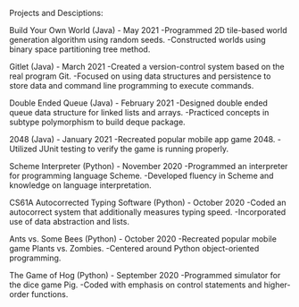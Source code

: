 Projects and Desciptions:

Build Your Own World (Java) - May 2021
-Programmed 2D tile-based world generation algorithm using random seeds.
-Constructed worlds using binary space partitioning tree method.

Gitlet (Java) - March 2021
-Created a version-control system based on the real program Git.
-Focused on using data structures and persistence to store data and command line programming to execute commands.

Double Ended Queue (Java) - February 2021
-Designed double ended queue data structure for linked lists and arrays.
-Practiced concepts in subtype polymorphism to build deque package.

2048 (Java) - January 2021
-Recreated popular mobile app game 2048.
-Utilized JUnit testing to verify the game is running properly.

Scheme Interpreter (Python) - November 2020
-Programmed an interpreter for programming language Scheme.
-Developed fluency in Scheme and knowledge on language interpretation.

CS61A Autocorrected Typing Software (Python) - October 2020
-Coded an autocorrect system that additionally measures typing speed.
-Incorporated use of data abstraction and lists.

Ants vs. Some Bees (Python) - October 2020
-Recreated popular mobile game Plants vs. Zombies.
-Centered around Python object-oriented programming.

The Game of Hog (Python) - September 2020
-Programmed simulator for the dice game Pig.
-Coded with emphasis on control statements and higher-order functions.
